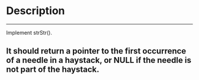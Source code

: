 # Description
---
Implement strStr().

It should return a pointer to the first occurrence of a needle in a haystack, or NULL if the needle is not part of the haystack.
---
